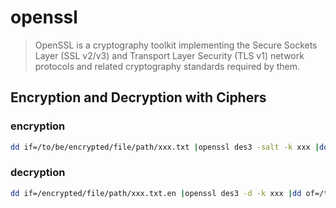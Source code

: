 # openssl
> OpenSSL is a cryptography toolkit implementing the Secure Sockets Layer (SSL v2/v3) and Transport Layer Security (TLS v1) network protocols and related cryptography standards required by them.

## Encryption and Decryption with Ciphers
### encryption
```bash
dd if=/to/be/encrypted/file/path/xxx.txt |openssl des3 -salt -k xxx |dd of=/encrypted/file/path/xxx.txt.en
```

### decryption
```bash
dd if=/encrypted/file/path/xxx.txt.en |openssl des3 -d -k xxx |dd of=/to/be/encrypted/file/path/xxx.txt
```